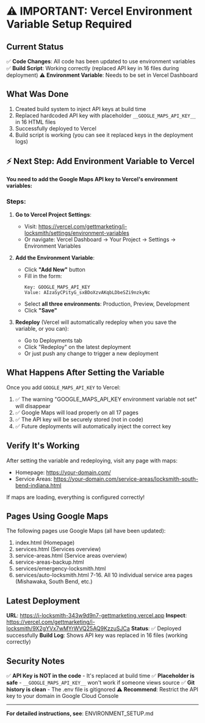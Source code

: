 # ⚠️ IMPORTANT: Vercel Environment Variable Setup Required

## Current Status

✅ **Code Changes**: All code has been updated to use environment variables
✅ **Build Script**: Working correctly (replaced API key in 16 files during deployment)
⚠️ **Environment Variable**: Needs to be set in Vercel Dashboard

## What Was Done

1. Created build system to inject API keys at build time
2. Replaced hardcoded API key with placeholder `__GOOGLE_MAPS_API_KEY__` in 16 HTML files
3. Successfully deployed to Vercel
4. Build script is working (you can see it replaced keys in the deployment logs)

## ⚡ Next Step: Add Environment Variable to Vercel

**You need to add the Google Maps API key to Vercel's environment variables:**

### Steps:

1. **Go to Vercel Project Settings**:
   - Visit: https://vercel.com/gettmarketing/i-locksmith/settings/environment-variables
   - Or navigate: Vercel Dashboard → Your Project → Settings → Environment Variables

2. **Add the Environment Variable**:
   - Click **"Add New"** button
   - Fill in the form:
     ```
     Key: GOOGLE_MAPS_API_KEY
     Value: AIzaSyCPityG_sxBDoXzvAKqbLDbeSZi9nzkyNc
     ```
   - Select **all three environments**: Production, Preview, Development
   - Click **"Save"**

3. **Redeploy** (Vercel will automatically redeploy when you save the variable, or you can):
   - Go to Deployments tab
   - Click "Redeploy" on the latest deployment
   - Or just push any change to trigger a new deployment

## What Happens After Setting the Variable

Once you add `GOOGLE_MAPS_API_KEY` to Vercel:

1. ✅ The warning "GOOGLE_MAPS_API_KEY environment variable not set" will disappear
2. ✅ Google Maps will load properly on all 17 pages
3. ✅ The API key will be securely stored (not in code)
4. ✅ Future deployments will automatically inject the correct key

## Verify It's Working

After setting the variable and redeploying, visit any page with maps:
- Homepage: https://your-domain.com/
- Service Areas: https://your-domain.com/service-areas/locksmith-south-bend-indiana.html

If maps are loading, everything is configured correctly!

## Pages Using Google Maps

The following pages use Google Maps (all have been updated):
1. index.html (Homepage)
2. services.html (Services overview)
3. service-areas.html (Service areas overview)
4. service-areas-backup.html
5. services/emergency-locksmith.html
6. services/auto-locksmith.html
7-16. All 10 individual service area pages (Mishawaka, South Bend, etc.)

## Latest Deployment

**URL**: https://i-locksmith-343w9d9n7-gettmarketing.vercel.app
**Inspect**: https://vercel.com/gettmarketing/i-locksmith/9X2gYVx7wMYrWVQ25AQ9KzzuSJCa
**Status**: ✅ Deployed successfully
**Build Log**: Shows API key was replaced in 16 files (working correctly)

## Security Notes

✅ **API Key is NOT in the code** - It's replaced at build time
✅ **Placeholder is safe** - `__GOOGLE_MAPS_API_KEY__` won't work if someone views source
✅ **Git history is clean** - The .env file is gitignored
⚠️ **Recommend**: Restrict the API key to your domain in Google Cloud Console

---

**For detailed instructions, see**: ENVIRONMENT_SETUP.md
